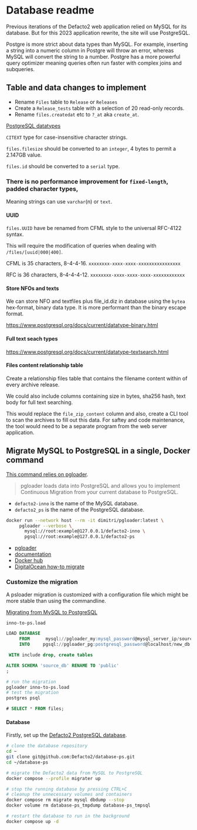 # Database readme

Previous iterations of the Defacto2 web application relied on MySQL for its database. But for this 2023 application rewrite, the site will use PostgreSQL. 

Postgre is more strict about data types than MySQL. For example, inserting a string into a numeric column in Postgre will throw an error, whereas MySQL will convert the string to a number. Postgre has a more powerful query optimizer meaning queries often run faster with complex joins and subqueries.

## Table and data changes to implement

- Rename `Files` table to `Release` or `Releases`
- Create a `Release_tests` table with a selection of 20 read-only records.
- Rename `files.createdat` etc to `?_at` aka `create_at`.

[PostgreSQL datatypes](https://www.postgresql.org/docs/current/datatype.html)

`CITEXT` type for case-insensitive character strings.

`files.filesize` should be converted to an `integer`, 4 bytes to permit a 2.147GB value.

`files.id` should be converted to a `serial` type.

### There is no performance improvement for `fixed-length`, padded character types, 
Meaning strings can use `varchar`(n) or `text`.

#### UUID

`files.UUID` have be renamed from CFML style to the universal RFC-4122 syntax.

This will require the modification of queries when dealing with `/files/[uuid|000|400]`.

CFML is 35 characters, 8-4-4-16.
`xxxxxxxx-xxxx-xxxx-xxxxxxxxxxxxxxxx`

RFC is 36 characters, 8-4-4-4-12.
`xxxxxxxx-xxxx-xxxx-xxxx-xxxxxxxxxxxx`

#### Store NFOs and texts

We can store NFO and textfiles plus file_id.diz in database using the `bytea` hex-format, binary data type. It is more performant than the binary escape format.

https://www.postgresql.org/docs/current/datatype-binary.html

#### Full text seach types

https://www.postgresql.org/docs/current/datatype-textsearch.html

#### Files content relationship table

Create a relationship files table that contains the filename content within of every archive release. 

We could also include columns containing size in bytes, sha256 hash, text body for full text searching. 

This would replace the `file_zip_content` column and also, create a CLI tool to scan the archives to fill out this data. For saftey and code maintenance, the tool would need to be a separate program from the web server application.

## Migrate MySQL to PostgreSQL in a single, Docker command

[This command relies on pgloader](https://pgloader.io/).

> pgloader loads data into PostgreSQL and allows you to implement Continuous Migration from your current database to PostgreSQL. 

- `defacto2-inno` is the name of the MySQL database.
- `defacto2_ps` is the name of the PostgreSQL database.

```sh
docker run --network host --rm -it dimitri/pgloader:latest \
     pgloader --verbose \
       mysql://root:example@127.0.0.1/defacto2-inno \
       pgsql://root:example@127.0.0.1/defacto2-ps
```

- [pgloader](https://pgloader.io/)
- [documentation](https://pgloader.readthedocs.io/en/latest/)
- [Docker hub](https://hub.docker.com/r/dimitri/pgloader/)
- [DigitalOcean how-to migrate](https://www.digitalocean.com/community/tutorials/how-to-migrate-mysql-database-to-postgres-using-pgloader)

### Customize the migration

A psloader migration is customized with a configuration file which might be more stable than using the commandline.

[Migrating from MySQL to PostgreSQL](https://pgloader.readthedocs.io/en/latest/tutorial/tutorial.html#migrating-from-mysql-to-postgresql)

`inno-to-ps.load`
```sql
LOAD DATABASE
     FROM      mysql://pgloader_my:mysql_password@mysql_server_ip/source_db?useSSL=true
     INTO     pgsql://pgloader_pg:postgresql_password@localhost/new_db

 WITH include drop, create tables

ALTER SCHEMA 'source_db' RENAME TO 'public'
;
```

```sh
# run the migration
pgloader inno-to-ps.load
# test the migration
postgres psql
```

```sql
# SELECT * FROM files;
```



#### Database

Firstly, set up the [Defacto2 PostgreSQL database](https://github.com/Defacto2/database-ps).

```sh
# clone the database repository
cd ~
git clone git@github.com:Defacto2/database-ps.git
cd ~/database-ps

# migrate the Defacto2 data from MySQL to PostgreSQL
docker compose --profile migrater up

# stop the running database by pressing CTRL+C
# cleanup the unnecessary volumes and containers
docker compose rm migrate mysql dbdump --stop
docker volume rm database-ps_tmpdump database-ps_tmpsql

# restart the database to run in the background
docker compose up -d
```
